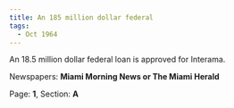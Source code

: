 ```yaml
---  
title: An 185 million dollar federal  
tags:  
  - Oct 1964  
---  
```

  
An 18.5 million dollar federal loan is approved for Interama.  
  
Newspapers: **Miami Morning News or The Miami Herald**  
  
Page: **1**, Section: **A** 
